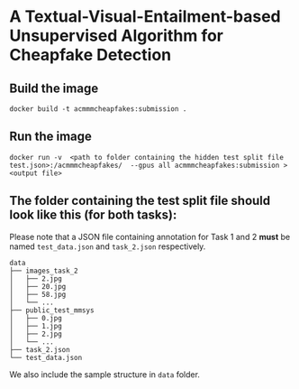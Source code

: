 # A Textual-Visual-Entailment-based Unsupervised Algorithm for Cheapfake Detection

## Build the image
    docker build -t acmmmcheapfakes:submission .

## Run the image
    docker run -v  <path to folder containing the hidden test split file test.json>:/acmmmcheapfakes/  --gpus all acmmmcheapfakes:submission > <output file>

## The folder containing the test split file should look like this (for both tasks):
Please note that a JSON file containing annotation for Task 1 and 2 **must** be named `test_data.json` and `task_2.json` respectively.

    data
    ├── images_task_2            
    │   ├── 2.jpg                
    │   ├── 20.jpg        
    │   ├── 58.jpg      
    │   └── ...      
    ├── public_test_mmsys          
    │   ├── 0.jpg
    │   ├── 1.jpg
    │   ├── 2.jpg  
    │   └── ...          
    ├── task_2.json 
    └── test_data.json

We also include the sample structure in `data` folder.